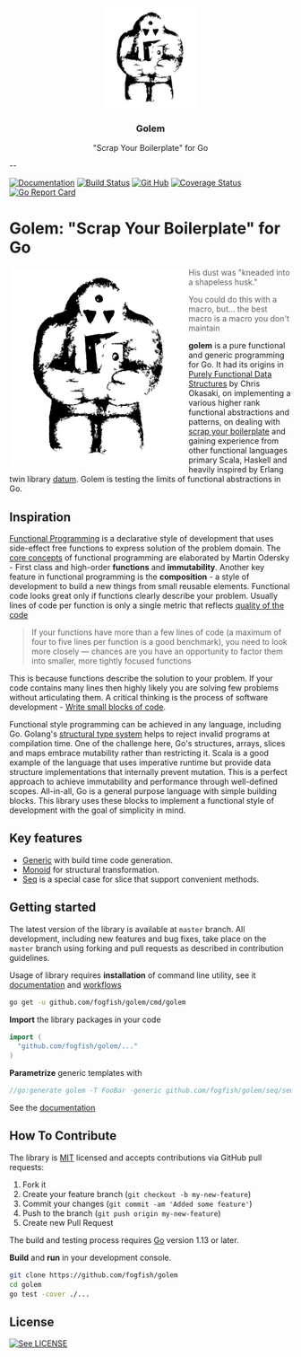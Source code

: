 <p align="center">
  <img src="./doc/logo.svg" height="180" />
  <h3 align="center">Golem</h3>
  <p align="center">"Scrap Your Boilerplate" for Go</p>
</p>

-- 

[![Documentation](https://godoc.org/github.com/fogfish/golem?status.svg)](http://godoc.org/github.com/fogfish/golem)
[![Build Status](https://secure.travis-ci.org/fogfish/golem.svg?branch=master)](http://travis-ci.org/fogfish/golem)
[![Git Hub](https://img.shields.io/github/last-commit/fogfish/golem.svg)](http://travis-ci.org/fogfish/golem)
[![Coverage Status](https://coveralls.io/repos/github/fogfish/golem/badge.svg?branch=master)](https://coveralls.io/github/fogfish/golem?branch=master)
[![Go Report Card](https://goreportcard.com/badge/github.com/fogfish/golem)](https://goreportcard.com/report/github.com/fogfish/golem)


# Golem: "Scrap Your Boilerplate" for Go

<img src="./doc/logo.svg" width="320" align="left"/>

> His dust was "kneaded into a shapeless husk."

> You could do this with a macro, but...
> the best macro is a macro you don't maintain



**golem** is a pure functional and generic programming for Go. It had its origins in [Purely Functional Data Structures](https://www.cs.cmu.edu/~rwh/theses/okasaki.pdf) by Chris Okasaki, on implementing a various higher rank functional abstractions and patterns, on dealing with [scrap your boilerplate](https://www.microsoft.com/en-us/research/publication/scrap-your-boilerplate-with-class/) and gaining experience from other functional languages primary Scala, Haskell and heavily inspired by Erlang twin library [datum](https://github.com/fogfish/datum). Golem is testing the limits of functional abstractions in Go.


## Inspiration

[Functional Programming](https://en.wikipedia.org/wiki/Functional_programming) is a declarative style of development that uses side-effect free functions to express solution of the problem domain. The [core concepts](http://www.se-radio.net/2007/07/episode-62-martin-odersky-on-scala/) of functional programming are elaborated by Martin Odersky - First class and high-order **functions** and **immutability**. Another  key feature in functional programming is the **composition** - a style of development to build a new things from small reusable elements. Functional code looks great only if functions clearly describe your problem. Usually lines of code per function is only a single metric that reflects [quality of the code](https://blog.usejournal.com/solving-embarrassingly-obvious-problems-in-erlang-e3f21a6203cc)

> If your functions have more than a few lines of code (a maximum of four to five lines per function is a good benchmark), you need to look more closely — chances are you have an opportunity to factor them into smaller, more tightly focused functions

This is because functions describe the solution to your problem. If your code contains many lines then highly likely you are solving few problems without articulating them. A critical thinking is the process of software development - [Write small blocks of code](https://blog.ploeh.dk/2019/11/04/the-80-24-rule/).

Functional style programming can be achieved in any language, including Go. Golang's [structural type system](https://en.wikipedia.org/wiki/Structural_type_system) helps to reject invalid programs at compilation time. One of the challenge here, Go's structures, arrays, slices and maps embrace mutability rather than restricting it. Scala is a good example of the language that uses imperative runtime but provide data structure implementations that internally prevent mutation. This is a perfect approach to achieve immutability and performance through well-defined scopes. All-in-all, Go is a general purpose language with simple building blocks. This library uses these blocks to implement a functional style of development with the goal of simplicity in mind.

## Key features

* [Generic](generic) with build time code generation.
* [Monoid](doc/monoid.md) for structural transformation.
* [Seq](https://godoc.org/github.com/fogfish/golem/seq) is a special case for slice that support convenient methods. 


## Getting started

The latest version of the library is available at `master` branch. All development, including new features and bug fixes, take place on the `master` branch using forking and pull requests as described in contribution guidelines.

Usage of library requires **installation** of command line utility, see it [documentation](https://godoc.org/github.com/fogfish/golem/cmd/golem) and [workflows](doc/generic.md)

```bash
go get -u github.com/fogfish/golem/cmd/golem
```

**Import** the library packages in your code

```go
import (
  "github.com/fogfish/golem/..."
)
```

**Parametrize** generic templates with

```go
//go:generate golem -T FooBar -generic github.com/fogfish/golem/seq/seq.go
```

See the [documentation](http://godoc.org/github.com/fogfish/golem)


## How To Contribute

The library is [MIT](LICENSE) licensed and accepts contributions via GitHub pull requests:

1. Fork it
2. Create your feature branch (`git checkout -b my-new-feature`)
3. Commit your changes (`git commit -am 'Added some feature'`)
4. Push to the branch (`git push origin my-new-feature`)
5. Create new Pull Request


The build and testing process requires [Go](https://golang.org) version 1.13 or later.

**Build** and **run** in your development console.

```bash
git clone https://github.com/fogfish/golem
cd golem
go test -cover ./...
```

## License

[![See LICENSE](https://img.shields.io/github/license/fogfish/golem.svg?style=for-the-badge)](LICENSE)
